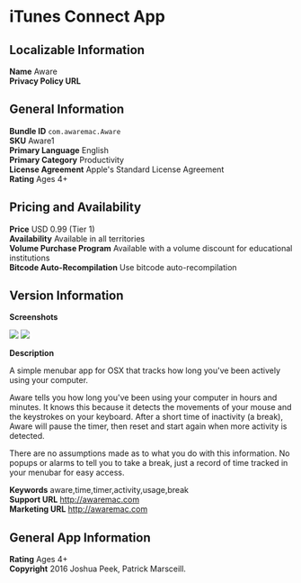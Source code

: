 # iTunes Connect App

## Localizable Information

**Name** Aware  
**Privacy Policy URL**  

## General Information

**Bundle ID** `com.awaremac.Aware`  
**SKU** Aware1  
**Primary Language** English  
**Primary Category** Productivity  
**License Agreement** Apple's Standard License Agreement  
**Rating** Ages 4+  

## Pricing and Availability

**Price** USD 0.99 (Tier 1)  
**Availability** Available in all territories  
**Volume Purchase Program** Available with a volume discount for educational institutions  
**Bitcode Auto-Recompilation** Use bitcode auto-recompilation  
## Version Information

**Screenshots**

![](https://github.com/josh/Aware/blob/01eafd94e497221940242d4489e9c7f702472b89/assets/images/screenshot1.png)
![](https://github.com/josh/Aware/blob/01eafd94e497221940242d4489e9c7f702472b89/assets/images/screenshot2.png)

**Description**

A simple menubar app for OSX that tracks how long you've been actively using your computer.

Aware tells you how long you've been using your computer in hours and minutes. It knows this because it detects the movements of your mouse and the keystrokes on your keyboard. After a short time of inactivity (a break), Aware will pause the timer, then reset and start again when more activity is detected.

There are no assumptions made as to what you do with this information. No popups or alarms to tell you to take a break, just a record of time tracked in your menubar for easy access.

**Keywords**  aware,time,timer,activity,usage,break  
**Support URL** http://awaremac.com  
**Marketing URL** http://awaremac.com  

## General App Information

**Rating** Ages 4+  
**Copyright** 2016 Joshua Peek, Patrick Marsceill.  
